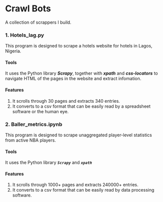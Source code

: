 # Crawl Bots
A collection of scrappers I build.

### 1. Hotels_lag.py
This program is designed to scrape a hotels website for hotels in Lagos, Nigeria. 

#### **Tools**
It uses the Python library ***Scrapy***, together with ***xpath*** and ***css-locators*** to navigate HTML of the pages in the website and extract infomation.

#### **Features**
1. It scrolls through 30 pages and extracts 340 entries.
2. It converts to a csv format that can be easily read by a spreadsheet software or the human eye.


### 2. Baller_metrics.ipynb
This program is designed to scrape unaggregated player-level statistics from active NBA players.

#### **Tools**
It uses the Python library ***`Scrapy`*** and ***`xpath`***

#### **Features**
1. It scrolls through 1000+ pages and extracts 240000+ entries.
2. It converts to a csv format that can be easily read by data processing software.
